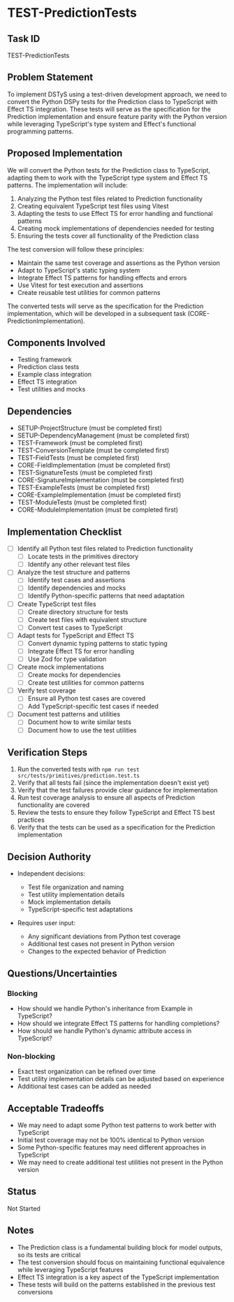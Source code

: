 # TEST-PredictionTests

## Task ID
TEST-PredictionTests

## Problem Statement
To implement DSTyS using a test-driven development approach, we need to convert the Python DSPy tests for the Prediction class to TypeScript with Effect TS integration. These tests will serve as the specification for the Prediction implementation and ensure feature parity with the Python version while leveraging TypeScript's type system and Effect's functional programming patterns.

## Proposed Implementation
We will convert the Python tests for the Prediction class to TypeScript, adapting them to work with the TypeScript type system and Effect TS patterns. The implementation will include:

1. Analyzing the Python test files related to Prediction functionality
2. Creating equivalent TypeScript test files using Vitest
3. Adapting the tests to use Effect TS for error handling and functional patterns
4. Creating mock implementations of dependencies needed for testing
5. Ensuring the tests cover all functionality of the Prediction class

The test conversion will follow these principles:
- Maintain the same test coverage and assertions as the Python version
- Adapt to TypeScript's static typing system
- Integrate Effect TS patterns for handling effects and errors
- Use Vitest for test execution and assertions
- Create reusable test utilities for common patterns

The converted tests will serve as the specification for the Prediction implementation, which will be developed in a subsequent task (CORE-PredictionImplementation).

## Components Involved
- Testing framework
- Prediction class tests
- Example class integration
- Effect TS integration
- Test utilities and mocks

## Dependencies
- SETUP-ProjectStructure (must be completed first)
- SETUP-DependencyManagement (must be completed first)
- TEST-Framework (must be completed first)
- TEST-ConversionTemplate (must be completed first)
- TEST-FieldTests (must be completed first)
- CORE-FieldImplementation (must be completed first)
- TEST-SignatureTests (must be completed first)
- CORE-SignatureImplementation (must be completed first)
- TEST-ExampleTests (must be completed first)
- CORE-ExampleImplementation (must be completed first)
- TEST-ModuleTests (must be completed first)
- CORE-ModuleImplementation (must be completed first)

## Implementation Checklist
- [ ] Identify all Python test files related to Prediction functionality
  - [ ] Locate tests in the primitives directory
  - [ ] Identify any other relevant test files
- [ ] Analyze the test structure and patterns
  - [ ] Identify test cases and assertions
  - [ ] Identify dependencies and mocks
  - [ ] Identify Python-specific patterns that need adaptation
- [ ] Create TypeScript test files
  - [ ] Create directory structure for tests
  - [ ] Create test files with equivalent structure
  - [ ] Convert test cases to TypeScript
- [ ] Adapt tests for TypeScript and Effect TS
  - [ ] Convert dynamic typing patterns to static typing
  - [ ] Integrate Effect TS for error handling
  - [ ] Use Zod for type validation
- [ ] Create mock implementations
  - [ ] Create mocks for dependencies
  - [ ] Create test utilities for common patterns
- [ ] Verify test coverage
  - [ ] Ensure all Python test cases are covered
  - [ ] Add TypeScript-specific test cases if needed
- [ ] Document test patterns and utilities
  - [ ] Document how to write similar tests
  - [ ] Document how to use the test utilities

## Verification Steps
1. Run the converted tests with `npm run test src/tests/primitives/prediction.test.ts`
2. Verify that all tests fail (since the implementation doesn't exist yet)
3. Verify that the test failures provide clear guidance for implementation
4. Run test coverage analysis to ensure all aspects of Prediction functionality are covered
5. Review the tests to ensure they follow TypeScript and Effect TS best practices
6. Verify that the tests can be used as a specification for the Prediction implementation

## Decision Authority
- Independent decisions:
  - Test file organization and naming
  - Test utility implementation details
  - Mock implementation details
  - TypeScript-specific test adaptations

- Requires user input:
  - Any significant deviations from Python test coverage
  - Additional test cases not present in Python version
  - Changes to the expected behavior of Prediction

## Questions/Uncertainties

### Blocking
- How should we handle Python's inheritance from Example in TypeScript?
- How should we integrate Effect TS patterns for handling completions?
- How should we handle Python's dynamic attribute access in TypeScript?

### Non-blocking
- Exact test organization can be refined over time
- Test utility implementation details can be adjusted based on experience
- Additional test cases can be added as needed

## Acceptable Tradeoffs
- We may need to adapt some Python test patterns to work better with TypeScript
- Initial test coverage may not be 100% identical to Python version
- Some Python-specific features may need different approaches in TypeScript
- We may need to create additional test utilities not present in the Python version

## Status
Not Started

## Notes
- The Prediction class is a fundamental building block for model outputs, so its tests are critical
- The test conversion should focus on maintaining functional equivalence while leveraging TypeScript features
- Effect TS integration is a key aspect of the TypeScript implementation
- These tests will build on the patterns established in the previous test conversions
